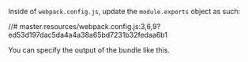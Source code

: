 Inside of `webpack.config.js`, update the `module.exports` object as such:

//# master:resources/webpack.config.js:3,6,9?ed53d197dac5da4a4a38a65bd7231b32fedaa6b1

You can specify the output of the bundle like this.
